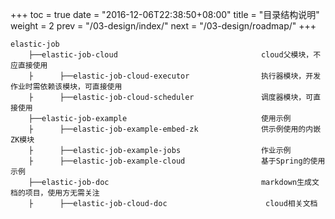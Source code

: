 +++
toc = true
date = "2016-12-06T22:38:50+08:00"
title = "目录结构说明"
weight = 2
prev = "/03-design/index/"
next = "/03-design/roadmap/"
+++

```
elastic-job
    ├──elastic-job-cloud                                cloud父模块，不应直接使用
    ├      ├──elastic-job-cloud-executor                执行器模块，开发作业时需依赖该模块，可直接使用
    ├      ├──elastic-job-cloud-scheduler               调度器模块，可直接使用
    ├──elastic-job-example                              使用示例
    ├      ├──elastic-job-example-embed-zk              供示例使用的内嵌ZK模块
    ├      ├──elastic-job-example-jobs                  作业示例
    ├      ├──elastic-job-example-cloud                 基于Spring的使用示例
    ├──elastic-job-doc                                  markdown生成文档的项目，使用方无需关注
    ├      ├──elastic-job-cloud-doc                      cloud相关文档
```
